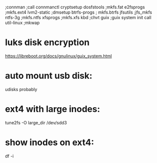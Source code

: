 



;connman ;call connmanctl
                       cryptsetup
                       dosfstools ;mkfs.fat
                       e2fsprogs ;mkfs.ext4
                       lvm2-static ;dmsetup
                       btrfs-progs ; mkfs.btrfs
                       jfsutils ;jfs_mkfs
                       ntfs-3g ;mkfs.ntfs
                       xfsprogs ;mkfs.xfs
                       kbd ;chvt
                       guix ;guix system init call
                       util-linux ;mkwap



# luks disk encryption

https://libreboot.org/docs/gnulinux/guix_system.html


# auto mount usb disk:
udisks probably


# ext4 with large inodes:
tune2fs -O large_dir /dev/sdd3


# show inodes on ext4:
df -i